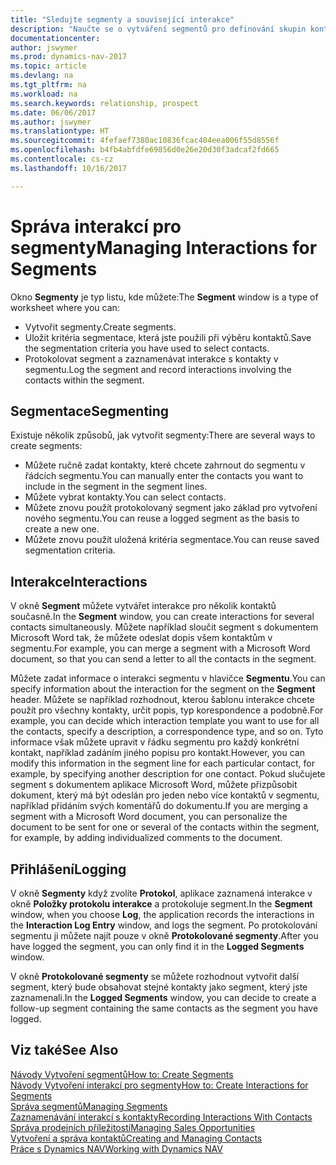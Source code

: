 ```yaml
---
title: "Sledujte segmenty a související interakce"
description: "Naučte se o vytváření segmentů pro definování skupin kontaktů a určení interakci pro segmenty."
documentationcenter: 
author: jswymer
ms.prod: dynamics-nav-2017
ms.topic: article
ms.devlang: na
ms.tgt_pltfrm: na
ms.workload: na
ms.search.keywords: relationship, prospect
ms.date: 06/06/2017
ms.author: jswymer
ms.translationtype: HT
ms.sourcegitcommit: 4fefaef7380ac10836fcac404eea006f55d8556f
ms.openlocfilehash: b4fb4abfdfe69856d0e26e20d30f3adcaf2fd665
ms.contentlocale: cs-cz
ms.lasthandoff: 10/16/2017

---
```

# <a name="managing-interactions-for-segments"></a><span data-ttu-id="0b80b-103">Správa interakcí pro segmenty</span><span class="sxs-lookup"><span data-stu-id="0b80b-103">Managing Interactions for Segments</span></span>
<span data-ttu-id="0b80b-104">Okno **Segmenty** je typ listu, kde můžete:</span><span class="sxs-lookup"><span data-stu-id="0b80b-104">The **Segment** window is a type of worksheet where you can:</span></span>

* <span data-ttu-id="0b80b-105">Vytvořit segmenty.</span><span class="sxs-lookup"><span data-stu-id="0b80b-105">Create segments.</span></span>
* <span data-ttu-id="0b80b-106">Uložit kritéria segmentace, která jste použili při výběru kontaktů.</span><span class="sxs-lookup"><span data-stu-id="0b80b-106">Save the segmentation criteria you have used to select contacts.</span></span>
* <span data-ttu-id="0b80b-107">Protokolovat segment a zaznamenávat interakce s kontakty v segmentu.</span><span class="sxs-lookup"><span data-stu-id="0b80b-107">Log the segment and record interactions involving the contacts within the segment.</span></span>

## <a name="segmenting"></a><span data-ttu-id="0b80b-108">Segmentace</span><span class="sxs-lookup"><span data-stu-id="0b80b-108">Segmenting</span></span>
<span data-ttu-id="0b80b-109">Existuje několik způsobů, jak vytvořit segmenty:</span><span class="sxs-lookup"><span data-stu-id="0b80b-109">There are several ways to create segments:</span></span>

* <span data-ttu-id="0b80b-110">Můžete ručně zadat kontakty, které chcete zahrnout do segmentu v řádcích segmentu.</span><span class="sxs-lookup"><span data-stu-id="0b80b-110">You can manually enter the contacts you want to include in the segment in the segment lines.</span></span>
* <span data-ttu-id="0b80b-111">Můžete vybrat kontakty.</span><span class="sxs-lookup"><span data-stu-id="0b80b-111">You can select contacts.</span></span>
* <span data-ttu-id="0b80b-112">Můžete znovu použít protokolovaný segment jako základ pro vytvoření nového segmentu.</span><span class="sxs-lookup"><span data-stu-id="0b80b-112">You can reuse a logged segment as the basis to create a new one.</span></span>
* <span data-ttu-id="0b80b-113">Můžete znovu použít uložená kritéria segmentace.</span><span class="sxs-lookup"><span data-stu-id="0b80b-113">You can reuse saved segmentation criteria.</span></span>

## <a name="interactions"></a><span data-ttu-id="0b80b-114">Interakce</span><span class="sxs-lookup"><span data-stu-id="0b80b-114">Interactions</span></span>
<span data-ttu-id="0b80b-115">V okně **Segment** můžete vytvářet interakce pro několik kontaktů současně.</span><span class="sxs-lookup"><span data-stu-id="0b80b-115">In the **Segment** window, you can create interactions for several contacts simultaneously.</span></span> <span data-ttu-id="0b80b-116">Můžete například sloučit segment s dokumentem Microsoft Word tak, že můžete odeslat dopis všem kontaktům v segmentu.</span><span class="sxs-lookup"><span data-stu-id="0b80b-116">For example, you can merge a segment with a Microsoft Word document, so that you can send a letter to all the contacts in the segment.</span></span>

<span data-ttu-id="0b80b-117">Můžete zadat informace o interakci segmentu v hlavičce **Segmentu**.</span><span class="sxs-lookup"><span data-stu-id="0b80b-117">You can specify information about the interaction for the segment on the **Segment** header.</span></span> <span data-ttu-id="0b80b-118">Můžete se například rozhodnout, kterou šablonu interakce chcete použít pro všechny kontakty, určit popis, typ korespondence a podobně.</span><span class="sxs-lookup"><span data-stu-id="0b80b-118">For example, you can decide which interaction template you want to use for all the contacts, specify a description, a correspondence type, and so on.</span></span> <span data-ttu-id="0b80b-119">Tyto informace však můžete upravit v řádku segmentu pro každý konkrétní kontakt, například zadáním jiného popisu pro kontakt.</span><span class="sxs-lookup"><span data-stu-id="0b80b-119">However, you can modify this information in the segment line for each particular contact, for example, by specifying another description for one contact.</span></span> <span data-ttu-id="0b80b-120">Pokud slučujete segment s dokumentem aplikace Microsoft Word, můžete přizpůsobit dokument, který má být odeslán pro jeden nebo více kontaktů v segmentu, například přidáním svých komentářů do dokumentu.</span><span class="sxs-lookup"><span data-stu-id="0b80b-120">If you are merging a segment with a Microsoft Word document, you can personalize the document to be sent for one or several of the contacts within the segment, for example, by adding individualized comments to the document.</span></span>

## <a name="logging"></a><span data-ttu-id="0b80b-121">Přihlášení</span><span class="sxs-lookup"><span data-stu-id="0b80b-121">Logging</span></span>
<span data-ttu-id="0b80b-122">V okně **Segmenty** když zvolíte **Protokol**, aplikace zaznamená interakce v okně **Položky protokolu interakce** a protokoluje segment.</span><span class="sxs-lookup"><span data-stu-id="0b80b-122">In the **Segment** window, when you choose **Log**, the application records the interactions in the **Interaction Log Entry** window, and logs the segment.</span></span> <span data-ttu-id="0b80b-123">Po protokolování segmentu ji můžete najít pouze v okně **Protokolované segmenty**.</span><span class="sxs-lookup"><span data-stu-id="0b80b-123">After you have logged the segment, you can only find it in the **Logged Segments** window.</span></span>

<span data-ttu-id="0b80b-124">V okně **Protokolované segmenty** se můžete rozhodnout vytvořit další segment, který bude obsahovat stejné kontakty jako segment, který jste zaznamenali.</span><span class="sxs-lookup"><span data-stu-id="0b80b-124">In the **Logged Segments** window, you can decide to create a follow-up segment containing the same contacts as the segment you have logged.</span></span>

## <a name="see-also"></a><span data-ttu-id="0b80b-125">Viz také</span><span class="sxs-lookup"><span data-stu-id="0b80b-125">See Also</span></span>
[<span data-ttu-id="0b80b-126">Návody Vytvoření segmentů</span><span class="sxs-lookup"><span data-stu-id="0b80b-126">How to: Create Segments</span></span>](marketing-how-create-segment.md)  
[<span data-ttu-id="0b80b-127">Návody Vytvoření interakcí pro segmenty</span><span class="sxs-lookup"><span data-stu-id="0b80b-127">How to: Create Interactions for Segments</span></span>](marketing-how-create-interactions.md)  
[<span data-ttu-id="0b80b-128">Správa segmentů</span><span class="sxs-lookup"><span data-stu-id="0b80b-128">Managing Segments</span></span>](marketing-segments.md)  
[<span data-ttu-id="0b80b-129">Zaznamenávání interakcí s kontakty</span><span class="sxs-lookup"><span data-stu-id="0b80b-129">Recording Interactions With Contacts</span></span>](marketing-interactions.md)  
[<span data-ttu-id="0b80b-130">Správa prodejních příležitostí</span><span class="sxs-lookup"><span data-stu-id="0b80b-130">Managing Sales Opportunities</span></span>](marketing-manage-sales-opportunities.md)  
[<span data-ttu-id="0b80b-131">Vytvoření a správa kontaktů</span><span class="sxs-lookup"><span data-stu-id="0b80b-131">Creating and Managing Contacts</span></span>](marketing-contacts.md)  
[<span data-ttu-id="0b80b-132">Práce s Dynamics NAV</span><span class="sxs-lookup"><span data-stu-id="0b80b-132">Working with Dynamics NAV</span></span>](ui-work-product.md)

